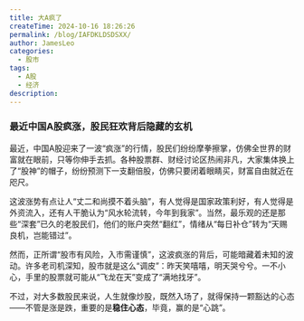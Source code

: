 ```yaml
---
title: 大A疯了
createTime: 2024-10-16 18:26:26
permalink: /blog/IAFDKLDSDSXX/
author: JamesLeo
categories:
  - 股市
tags:
  - A股
  - 经济
description:
---
```


### 最近中国A股疯涨，股民狂欢背后隐藏的玄机

最近，中国A股迎来了一波“疯涨”的行情，股民们纷纷摩拳擦掌，仿佛全世界的财富就在眼前，只等你伸手去抓。各种股票群、财经讨论区热闹非凡，大家集体换上了“股神”的帽子，纷纷预测下一支翻倍股，仿佛只要闭着眼睛买，财富自由就近在咫尺。

这波涨势有点让人“丈二和尚摸不着头脑”，有人觉得是国家政策利好，有人觉得是外资流入，还有人干脆认为“风水轮流转，今年到我家”。当然，最乐观的还是那些“深套”已久的老股民们，他们的账户突然“翻红”，情绪从“每日补仓”转为“天赐良机，岂能错过”。

然而，正所谓“股市有风险，入市需谨慎”，这波疯涨的背后，可能暗藏着未知的波动。许多老司机深知，股市就是这么“调皮”：昨天笑嘻嘻，明天哭兮兮。一不小心，手里的股票就可能从“飞龙在天”变成了“满地找牙”。

不过，对大多数股民来说，人生就像炒股，既然入场了，就得保持一颗豁达的心态——不管是涨是跌，重要的是**稳住心态**，毕竟，赢的是“心跳”。
